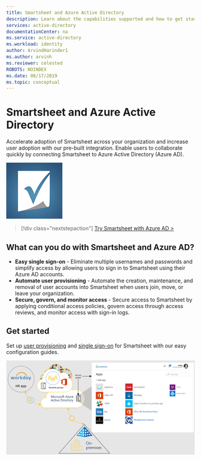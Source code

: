 ```yaml
---
title: Smartsheet and Azure Active Directory
description: Learn about the capabilities supported and how to get started.
services: active-directory
documentationCenter: na
ms.service: active-directory
ms.workload: identity
author: ArvindHarinder1
ms.author: arvinh
ms.reviewer: celested
ROBOTS: NOINDEX
ms.date: 08/17/2019
ms.topic: conceptual
---
```


# Smartsheet and Azure Active Directory

Accelerate adoption of Smartsheet across your organization and increase user adoption with our pre-built integration. Enable users to collaborate quickly by connecting Smartsheet to Azure Active Directory (Azure AD).

![Shows the Smartsheet app logo](./media/smartsheet.png)

> [!div class="nextstepaction"]
> [Try Smartsheet with Azure AD >](https://portal.azure.com/#blade/Microsoft_AAD_IAM/AppGalleryApplicationsBlade/category/topapps)

## What can you do with Smartsheet and Azure AD?

- **Easy single sign-on** - Eliminate multiple usernames and passwords and simplify access by allowing users to sign in to Smartsheet using their Azure AD accounts.
- **Automate user provisioning** - Automate the creation, maintenance, and removal of user accounts into Smartsheet when users join, move, or leave your organization.
- **Secure, govern, and monitor access** - Secure access to Smartsheet by applying conditional access policies, govern access through access reviews, and monitor access with sign-in logs.

## Get started

Set up [user provisioning](https://docs.microsoft.com/azure/active-directory/saas-apps/Smartsheet-provisioning-tutorial) and [single sign-on](https://docs.microsoft.com/azure/active-directory/saas-apps/Smartsheet-tutorial) for Smartsheet with our easy configuration guides.

![Shows Azure AD and some of the many apps that integrate with Azure AD](./media/azure-ad-app-image.png)
